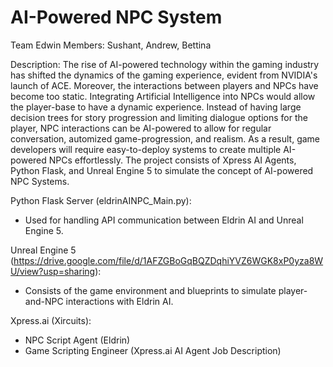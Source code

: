 # AI-Powered NPC System
Team Edwin Members: Sushant, Andrew, Bettina

Description: The rise of AI-powered technology within the gaming industry has shifted the dynamics of the gaming experience, evident from NVIDIA's launch of ACE. Moreover, the interactions between players and NPCs have become too static. Integrating Artificial Intelligence into NPCs would allow the player-base to have a dynamic experience. Instead of having large decision trees for story progression and limiting dialogue options for the player, NPC interactions can be AI-powered to allow for regular conversation, automized game-progression, and realism. As a result, game developers will require easy-to-deploy systems to create multiple AI-powered NPCs effortlessly. The project consists of Xpress AI Agents, Python Flask, and Unreal Engine 5 to simulate the concept of AI-powered NPC Systems.

Python Flask Server (eldrinAINPC_Main.py):
- Used for handling API communication between Eldrin AI and Unreal Engine 5. 

Unreal Engine 5 (https://drive.google.com/file/d/1AFZGBoGqBQZDqhiYVZ6WGK8xP0yza8WU/view?usp=sharing):
- Consists of the game environment and blueprints to simulate player-and-NPC interactions with Eldrin AI. 

Xpress.ai (Xircuits):
- NPC Script Agent (Eldrin)
- Game Scripting Engineer (Xpress.ai AI Agent Job Description)